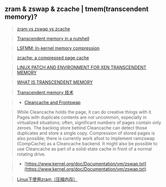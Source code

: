 ## zram & zswap & zcache | tmem(transcendent memory)?

> [zram vs zswap vs zcache](http://askubuntu.com/questions/471912/zram-vs-zswap-vs-zcache-ultimate-guide-when-to-use-which-one/472227#472227)

> [Transcendent memory in a nutshell](https://lwn.net/Articles/454795/)

> [LSFMM: In-kernel memory compression](https://lwn.net/Articles/548109/)

> [zcache: a compressed page cache](https://lwn.net/Articles/397574/)

> [LINUX PATCH AND ENVIRONMENT FOR XEN TRANSCENDENT MEMORY](https://oss.oracle.com/projects/tmem/dist/documentation/internals/linuxpatch)

> [WHAT IS TRANSCENDENT MEMORY](https://oss.oracle.com/projects/tmem/)

> [Transcendent memory 技术](http://blog.chinaunix.net/uid-23531402-id-3199889.html)

> * [Cleancache and Frontswap](https://lwn.net/Articles/454795/)

>While Cleancache holds the page, it can do creative things with it. Pages with duplicate contents are not uncommon, especially in virtualized situations; often, significant numbers of pages contain only zeroes. The backing store behind Cleancache can detect those duplicates and store a single copy. Compression of stored pages is also possible; there is currently work afoot to implement ramzswap (CompCache) as a Cleancache backend. It might also be possible to use Cleancache as part of a solid-state cache in front of a normal rotating drive.

> * [https://www.kernel.org/doc/Documentation/vm/zswap.txt](https://www.kernel.org/doc/Documentation/vm/zswap.txt)

> [Linux下使用zram（压缩内存）](https://segmentfault.com/a/1190000000380500)